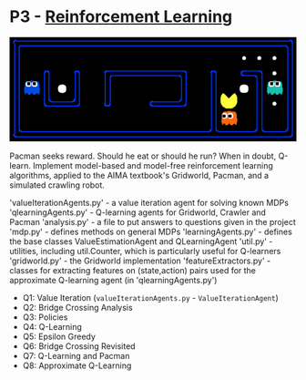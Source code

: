 # P3 - [Reinforcement Learning](http://inst.eecs.berkeley.edu/~cs188/pacman/reinforcement.html)

![pacman_reinforcement](pacman_reinforcement.png)

Pacman seeks reward. Should he eat or should he run? When in doubt, Q-learn. Implement model-based and model-free reinforcement learning algorithms, applied to the AIMA textbook's Gridworld, Pacman, and a simulated crawling robot.

'valueIterationAgents.py' -	a value iteration agent for solving known MDPs
'qlearningAgents.py' - Q-learning agents for Gridworld, Crawler and Pacman
'analysis.py' -	a file to put answers to questions given in the project
'mdp.py' - defines methods on general MDPs
'learningAgents.py' - defines the base classes ValueEstimationAgent and QLearningAgent
'util.py' - utilities, including util.Counter, which is particularly useful for Q-learners
'gridworld.py' - the Gridworld implementation
'featureExtractors.py' - classes for extracting features on (state,action) pairs used for the approximate Q-learning agent (in 'qlearningAgents.py')

* Q1: Value Iteration (`valueIterationAgents.py` - `ValueIterationAgent`) 
* Q2: Bridge Crossing Analysis
* Q3: Policies
* Q4: Q-Learning
* Q5: Epsilon Greedy
* Q6: Bridge Crossing Revisited
* Q7: Q-Learning and Pacman
* Q8: Approximate Q-Learning